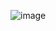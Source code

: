 ![image](https://github.com/kassiedancer92/Applying_Advanced_Transformations/assets/133593433/b9ce636b-3a9d-4bc6-93b8-f6ff38f1d01c)
